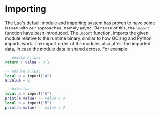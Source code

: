 # Importing

The Lua's default module and importing system has proven to have some issues with our approaches, namely async. Because of this, the `import` function have been introduced. The `import` function, imports the given module relative to the runtime binary, similar to how GOlang and Python imports work. The import order of the modules also affect the imported data, in case the module data is shared across. For example:

```lua
-- module A.lua:
return { value = 0 }

-- module B.lua:
local a = import("A")
a.value = 2

-- main.lua
local a = import("A")
print(a.value) -- value = 0
local b = import("B")
print(a.value) -- value = 2
```
